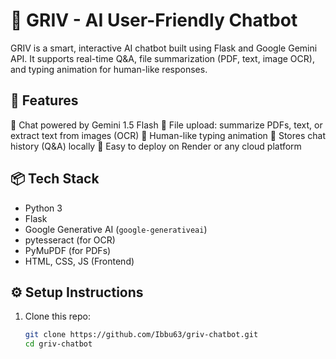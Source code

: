 # 🤖 GRIV - AI User-Friendly Chatbot

GRIV is a smart, interactive AI chatbot built using Flask and Google Gemini API. It supports real-time Q&A, file summarization (PDF, text, image OCR), and typing animation for human-like responses.

## 🚀 Features
🔹 Chat powered by Gemini 1.5 Flash
🔹 File upload: summarize PDFs, text, or extract text from images (OCR)
🔹 Human-like typing animation
🔹 Stores chat history (Q&A) locally
🔹 Easy to deploy on Render or any cloud platform

## 📦 Tech Stack
- Python 3
- Flask
- Google Generative AI (`google-generativeai`)
- pytesseract (for OCR)
- PyMuPDF (for PDFs)
- HTML, CSS, JS (Frontend)

## ⚙️ Setup Instructions

1. Clone this repo:
   ```bash
   git clone https://github.com/Ibbu63/griv-chatbot.git
   cd griv-chatbot
